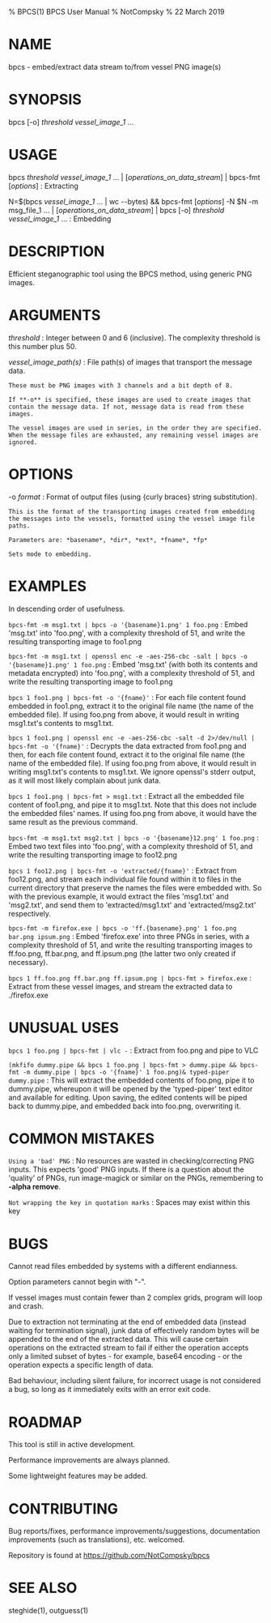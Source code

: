 % BPCS(1) BPCS User Manual
% NotCompsky
% 22 March 2019

# NAME

bpcs - embed/extract data stream to/from vessel PNG image(s)

# SYNOPSIS

bpcs [-o] *threshold* *vessel_image_1* ...

# USAGE

bpcs *threshold* *vessel_image_1* ... | [*operations_on_data_stream*] | bpcs-fmt [*options*]
:   Extracting

N=$(bpcs *vessel_image_1* ... | wc --bytes) && bpcs-fmt [*options*] -N $N -m msg_file_1 ... | [*operations_on_data_stream*] | bpcs [-o] *threshold* *vessel_image_1* ...
:   Embedding

# DESCRIPTION

Efficient steganographic tool using the BPCS method, using generic PNG images.

# ARGUMENTS

*threshold*
:   Integer between 0 and 6 (inclusive). The complexity threshold is this number plus 50.

*vessel_image_path(s)*
:   File path(s) of images that transport the message data.
    
    These must be PNG images with 3 channels and a bit depth of 8.
    
    If **-o** is specified, these images are used to create images that contain the message data. If not, message data is read from these images.

    The vessel images are used in series, in the order they are specified. When the message files are exhausted, any remaining vessel images are ignored.

# OPTIONS

-o *format*
:   Format of output files (using {curly braces} string substitution).

    This is the format of the transporting images created from embedding the messages into the vessels, formatted using the vessel image file paths.

    Parameters are: *basename*, *dir*, *ext*, *fname*, *fp*
    
    Sets mode to embedding.

# EXAMPLES

In descending order of usefulness.

`bpcs-fmt -m msg1.txt | bpcs -o '{basename}1.png' 1 foo.png`
:   Embed 'msg.txt' into 'foo.png', with a complexity threshold of 51, and write the resulting transporting image to foo1.png

`bpcs-fmt -m msg1.txt | openssl enc -e -aes-256-cbc -salt | bpcs -o '{basename}1.png' 1 foo.png`
:   Embed 'msg.txt' (with both its contents and metadata encrypted) into 'foo.png', with a complexity threshold of 51, and write the resulting transporting image to foo1.png

`bpcs 1 foo1.png | bpcs-fmt -o '{fname}'`
:   For each file content found embedded in foo1.png, extract it to the original file name (the name of the embedded file). If using foo.png from above, it would result in writing msg1.txt's contents to msg1.txt.

`bpcs 1 foo1.png | openssl enc -e -aes-256-cbc -salt -d 2>/dev/null | bpcs-fmt -o '{fname}'`
:   Decrypts the data extracted from foo1.png and then, for each file content found, extract it to the original file name (the name of the embedded file). If using foo.png from above, it would result in writing msg1.txt's contents to msg1.txt.
    We ignore openssl's stderr output, as it will most likely complain about junk data.

`bpcs 1 foo1.png | bpcs-fmt > msg1.txt`
:   Extract all the embedded file content of foo1.png, and pipe it to msg1.txt. Note that this does not include the embedded files' names. If using foo.png from above, it would have the same result as the previous command.

`bpcs-fmt -m msg1.txt msg2.txt | bpcs -o '{basename}12.png' 1 foo.png`
:   Embed two text files into 'foo.png', with a complexity threshold of 51, and write the resulting transporting image to foo12.png

`bpcs 1 foo12.png | bpcs-fmt -o 'extracted/{fname}'`
:   Extract from foo12.png, and stream each individual file found within it to files in the current directory that preserve the names the files were embedded with. So with the previous example, it would extract the files 'msg1.txt' and 'msg2.txt', and send them to 'extracted/msg1.txt' and 'extracted/msg2.txt' respectively.

`bpcs-fmt -m firefox.exe | bpcs -o 'ff.{basename}.png' 1 foo.png bar.png ipsum.png`
:   Embed 'firefox.exe' into three PNGs in series, with a complexity threshold of 51, and write the resulting transporting images to ff.foo.png, ff.bar.png, and ff.ipsum.png (the latter two only created if necessary).

`bpcs 1 ff.foo.png ff.bar.png ff.ipsum.png | bpcs-fmt > firefox.exe`
:   Extract from these vessel images, and stream the extracted data to ./firefox.exe

# UNUSUAL USES

`bpcs 1 foo.png | bpcs-fmt | vlc -`
:   Extract from foo.png and pipe to VLC

`(mkfifo dummy.pipe && bpcs 1 foo.png | bpcs-fmt > dummy.pipe && bpcs-fmt -m dummy.pipe | bpcs -o '{fname}' 1 foo.png)& typed-piper dummy.pipe`
:   This will extract the embedded contents of foo.png, pipe it to dummy.pipe, whereupon it will be opened by the 'typed-piper' text editor and available for editing. Upon saving, the edited contents will be piped back to dummy.pipe, and embedded back into foo.png, overwriting it.

# COMMON MISTAKES

`Using a 'bad' PNG`
:   No resources are wasted in checking/correcting PNG inputs. This expects 'good' PNG inputs. If there is a question about the 'quality' of PNGs, run image-magick or similar on the PNGs, remembering to **-alpha remove**.

`Not wrapping the key in quotation marks`
:   Spaces may exist within this key

# BUGS
Cannot read files embedded by systems with a different endianness.

Option parameters cannot begin with "-".

If vessel images must contain fewer than 2 complex grids, program will loop and crash.

Due to extraction not terminating at the end of embedded data (instead waiting for termination signal), junk data of effectively random bytes will be appended to the end of the extracted data. This will cause certain operations on the extracted stream to fail if either the operation accepts only a limited subset of bytes - for example, base64 encoding - or the operation expects a specific length of data.

Bad behaviour, including silent failure, for incorrect usage is not considered a bug, so long as it immediately exits with an error exit code.

# ROADMAP

This tool is still in active development.

Performance improvements are always planned.

Some lightweight features may be added.

# CONTRIBUTING

Bug reports/fixes, performance improvements/suggestions, documentation improvements (such as translations), etc. welcomed.

Repository is found at https://github.com/NotCompsky/bpcs

# SEE ALSO
steghide(1), outguess(1)
